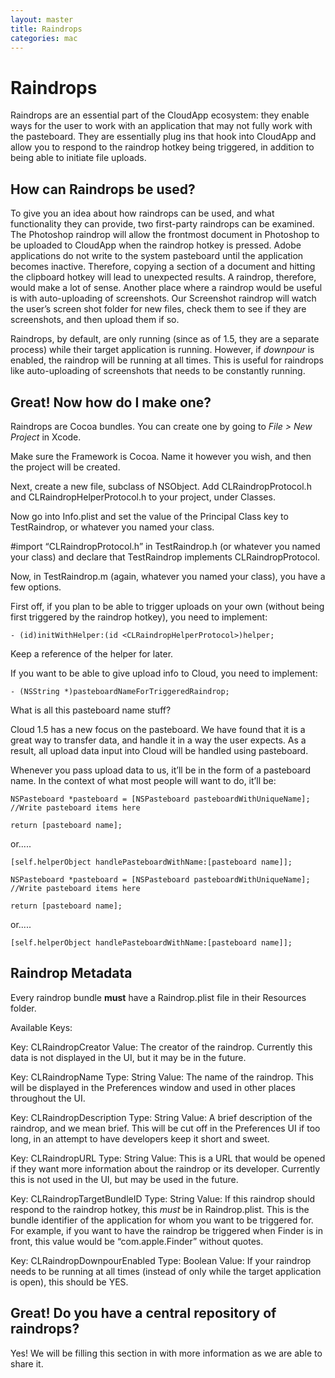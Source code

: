 ```yaml
---
layout: master
title: Raindrops
categories: mac 
---
```


# Raindrops

Raindrops are an essential part of the CloudApp ecosystem: they enable ways for
the user to work with an application that may not fully work with the
pasteboard. They are essentially plug ins that hook into CloudApp and allow
you to respond to the raindrop hotkey being triggered, in addition to being
able to initiate file uploads.

## How can Raindrops be used?

To give you an idea about how raindrops can be used, and what functionality
they can provide, two first-party raindrops can be examined. The Photoshop
raindrop will allow the frontmost document in Photoshop to be uploaded to
CloudApp when the raindrop hotkey is pressed. Adobe applications do not write
to the system pasteboard until the application becomes inactive. Therefore,
copying a section of a document and hitting the clipboard hotkey will lead to
unexpected results. A raindrop, therefore, would make a lot of sense. Another
place where a raindrop would be useful is with auto-uploading of screenshots.
Our Screenshot raindrop will watch the user’s screen shot folder for new files,
check them to see if they are screenshots, and then upload them if so.

Raindrops, by default, are only running (since as of 1.5, they are a separate
process) while their target application is running. However, if *downpour* is
enabled, the raindrop will be running at all times. This is useful for
raindrops like auto-uploading of screenshots that needs to be constantly
running.

## Great! Now how do I make one?

Raindrops are Cocoa bundles. You can create one by going to *File > New
Project* in Xcode.

Make sure the Framework is Cocoa. Name it however you wish, and then the
project will be created.

Next, create a new file, subclass of NSObject. Add CLRaindropProtocol.h and
CLRaindropHelperProtocol.h to your project, under Classes.

Now go into Info.plist and set the value of the Principal Class key to
TestRaindrop, or whatever you named your class.

#import “CLRaindropProtocol.h” in TestRaindrop.h (or whatever you named your
class) and declare that TestRaindrop implements CLRaindropProtocol.

Now, in TestRaindrop.m (again, whatever you named your class), you have a few
options.

First off, if you plan to be able to trigger uploads on your own (without being
first triggered by the raindrop hotkey), you need to implement:

    - (id)initWithHelper:(id <CLRaindropHelperProtocol>)helper;

Keep a reference of the helper for later.

If you want to be able to give upload info to Cloud, you need to implement:

    - (NSString *)pasteboardNameForTriggeredRaindrop;

What is all this pasteboard name stuff?

Cloud 1.5 has a new focus on the pasteboard.  We have found that it is a great
way to transfer data, and handle it in a way the user expects.  As a result,
all upload data input into Cloud will be handled using pasteboard.

Whenever you pass upload data to us, it’ll be in the form of a pasteboard name.
In the context of what most people will want to do, it’ll be:

    NSPasteboard *pasteboard = [NSPasteboard pasteboardWithUniqueName]; //Write pasteboard items here

    return [pasteboard name];

or.....

    [self.helperObject handlePasteboardWithName:[pasteboard name]];

    NSPasteboard *pasteboard = [NSPasteboard pasteboardWithUniqueName]; //Write pasteboard items here

    return [pasteboard name];

or.....

    [self.helperObject handlePasteboardWithName:[pasteboard name]];

## Raindrop Metadata

Every raindrop bundle **must** have a Raindrop.plist file in their Resources
folder.

Available Keys:

Key: CLRaindropCreator
Value: The creator of the raindrop. Currently this data is not displayed in the UI, but it may be in the future.

Key: CLRaindropName
Type: String
Value: The name of the raindrop.  This will be displayed in the Preferences window and used in other places throughout the UI.

Key: CLRaindropDescription
Type: String
Value: A brief description of the raindrop, and we mean brief.  This will be cut off in the Preferences UI if too long, in an attempt to have developers keep it short and sweet.

Key: CLRaindropURL
Type: String
Value: This is a URL that would be opened if they want more information about the raindrop or its developer.  Currently this is not used in the UI, but may be used in the future.

Key: CLRaindropTargetBundleID
Type: String
Value: If this raindrop should respond to the raindrop hotkey, this *must* be in Raindrop.plist.  This is the bundle identifier of the application for whom you want to be triggered for.  For example, if you want to have the raindrop be triggered when Finder is in front, this value would be “com.apple.Finder” without quotes.

Key: CLRaindropDownpourEnabled
Type: Boolean
Value: If your raindrop needs to be running at all times (instead of only while the target application is open), this should be YES.

## Great! Do you have a central repository of raindrops?

Yes! We will be filling this section in with more information as we are able to share it.
